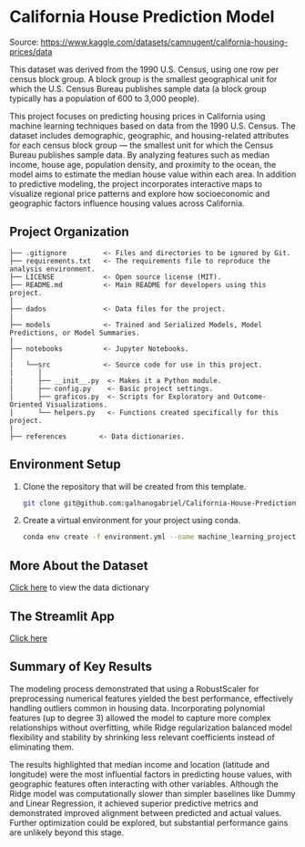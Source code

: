 # California House Prediction Model

Source: https://www.kaggle.com/datasets/camnugent/california-housing-prices/data

This dataset was derived from the 1990 U.S. Census, using one row per census block group. A block group is the smallest geographical unit for which the U.S. Census Bureau publishes sample data (a block group typically has a population of 600 to 3,000 people).

This project focuses on predicting housing prices in California using machine learning techniques based on data from the 1990 U.S. Census. The dataset includes demographic, geographic, and housing-related attributes for each census block group — the smallest unit for which the Census Bureau publishes sample data. By analyzing features such as median income, house age, population density, and proximity to the ocean, the model aims to estimate the median house value within each area. In addition to predictive modeling, the project incorporates interactive maps to visualize regional price patterns and explore how socioeconomic and geographic factors influence housing values across California.

## Project Organization

```
├── .gitignore         <- Files and directories to be ignored by Git.
├── requirements.txt   <- The requirements file to reproduce the analysis environment.
├── LICENSE            <- Open source license (MIT).
├── README.md          <- Main README for developers using this project.
|
├── dados              <- Data files for the project.
|
├── models             <- Trained and Serialized Models, Model Predictions, or Model Summaries.
|
├── notebooks          <- Jupyter Notebooks.
│
|   └──src             <- Source code for use in this project.
|      │
|      ├── __init__.py  <- Makes it a Python module.
|      ├── config.py    <- Basic project settings.
|      ├── graficos.py  <- Scripts for Exploratory and Outcome-Oriented Visualizations.
|      └── helpers.py   <- Functions created specifically for this project.
|
├── references        <- Data dictionaries.
```

## Environment Setup

1. Clone the repository that will be created from this template.

    ```bash
    git clone git@github.com:galhanogabriel/California-House-Prediction.git
    ```

2. Create a virtual environment for your project using conda.

      ```bash
      conda env create -f environment.yml --name machine_learning_project
      ```

## More About the Dataset

[Click here](references/data_dictionary.md) to view the data dictionary

## The Streamlit App

[Click here]((https://california-house-prediction.streamlit.app/))

## Summary of Key Results

The modeling process demonstrated that using a RobustScaler for preprocessing numerical features yielded the best performance, effectively handling outliers common in housing data. Incorporating polynomial features (up to degree 3) allowed the model to capture more complex relationships without overfitting, while Ridge regularization balanced model flexibility and stability by shrinking less relevant coefficients instead of eliminating them. 

The results highlighted that median income and location (latitude and longitude) were the most influential factors in predicting house values, with geographic features often interacting with other variables. Although the Ridge model was computationally slower than simpler baselines like Dummy and Linear Regression, it achieved superior predictive metrics and demonstrated improved alignment between predicted and actual values. Further optimization could be explored, but substantial performance gains are unlikely beyond this stage.
